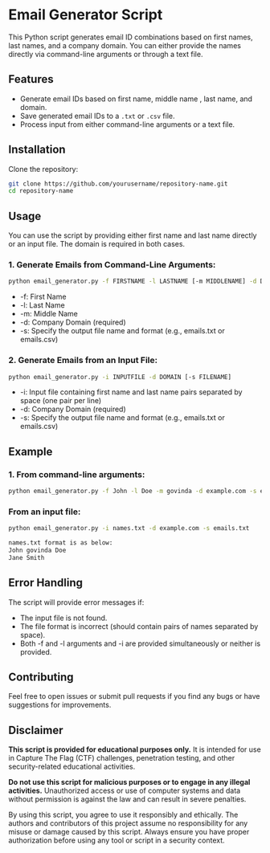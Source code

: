 # Email Generator Script

This Python script generates email ID combinations based on first names, last names, and a company domain. You can either provide the names directly via command-line arguments or through a text file.

## Features

- Generate email IDs based on first name, middle name , last name, and domain.
- Save generated email IDs to a `.txt` or `.csv` file.
- Process input from either command-line arguments or a text file.

## Installation

Clone the repository:
   ```bash
   git clone https://github.com/yourusername/repository-name.git
   cd repository-name
```

## Usage

You can use the script by providing either first name and last name directly or an input file. The domain is required in both cases.

### 1. Generate Emails from Command-Line Arguments:

```bash
python email_generator.py -f FIRSTNAME -l LASTNAME [-m MIDDLENAME] -d DOMAIN [-s FILENAME]
```
- -f: First Name 
- -l: Last Name
- -m: Middle Name
- -d: Company Domain (required)
- -s: Specify the output file name and format (e.g., emails.txt or emails.csv)

### 2. Generate Emails from an Input File:

```bash
python email_generator.py -i INPUTFILE -d DOMAIN [-s FILENAME]
```

- -i: Input file containing first name and last name pairs separated by space (one pair per line)
- -d: Company Domain (required)
- -s: Specify the output file name and format (e.g., emails.txt or emails.csv)

## Example

### 1. From command-line arguments:

```bash
python email_generator.py -f John -l Doe -m govinda -d example.com -s emails.csv
```

### From an input file:

```bash
python email_generator.py -i names.txt -d example.com -s emails.txt
```
```bash
names.txt format is as below:
John govinda Doe
Jane Smith
```

## Error Handling
The script will provide error messages if:
- The input file is not found.
- The file format is incorrect (should contain pairs of names separated by space).
- Both -f and -l arguments and -i are provided simultaneously or neither is provided.

## Contributing

Feel free to open issues or submit pull requests if you find any bugs or have suggestions for improvements.

## Disclaimer

**This script is provided for educational purposes only.** It is intended for use in Capture The Flag (CTF) challenges, penetration testing, and other security-related educational activities. 

**Do not use this script for malicious purposes or to engage in any illegal activities.** Unauthorized access or use of computer systems and data without permission is against the law and can result in severe penalties.

By using this script, you agree to use it responsibly and ethically. The authors and contributors of this project assume no responsibility for any misuse or damage caused by this script. Always ensure you have proper authorization before using any tool or script in a security context.
